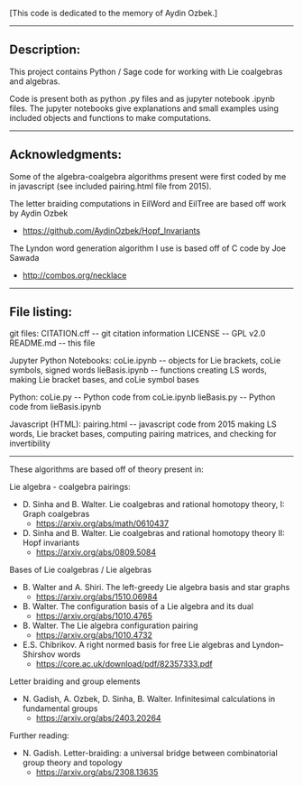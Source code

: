 [This code is dedicated to the memory of Aydin Ozbek.]

--------------------------------------------------------------------------------
Description:
------------
This project contains Python / Sage code for working with Lie coalgebras and algebras.  

Code is present both as python .py files and as jupyter notebook .ipynb files.
The jupyter notebooks give explanations and small examples using included objects 
and functions to make computations.

--------------------------------------------------------------------------------

Acknowledgments:
---------------
Some of the algebra-coalgebra algorithms present were first coded by me in javascript 
(see included pairing.html file from 2015).  

The letter braiding computations in EilWord and EilTree are based off work by Aydin Ozbek 
 -  https://github.com/AydinOzbek/Hopf_Invariants

The Lyndon word generation algorithm I use is based off of C code by Joe Sawada 
 -   http://combos.org/necklace

---------------------------------------------------------------------------------

File listing:
-------------
git files:
  CITATION.cff -- git citation information
  LICENSE      -- GPL v2.0
  README.md    -- this file

Jupyter Python Notebooks:
  coLie.ipynb     -- objects for Lie brackets, coLie symbols, signed words
  lieBasis.ipynb  -- functions creating LS words, making Lie bracket bases, 
                     and coLie symbol bases

Python:
  coLie.py        -- Python code from coLie.ipynb
  lieBasis.py     -- Python code from lieBasis.ipynb

Javascript (HTML):
  pairing.html    -- javascript code from 2015 making LS words, Lie bracket bases,
                     computing pairing matrices, and checking for invertibility


---------------------------------------------------------------------------------

These algorithms are based off of theory present in:

Lie algebra - coalgebra pairings:
  * D. Sinha and B. Walter. Lie coalgebras and rational homotopy theory, I: Graph coalgebras
     -  https://arxiv.org/abs/math/0610437
  * D. Sinha and B. Walter. Lie coalgebras and rational homotopy theory II: Hopf invariants
     -  https://arxiv.org/abs/0809.5084

Bases of Lie coalgebras / Lie algebras
   * B. Walter and A. Shiri. The left-greedy Lie algebra basis and star graphs
     -   https://arxiv.org/abs/1510.06984
   * B. Walter.  The configuration basis of a Lie algebra and its dual
     -   https://arxiv.org/abs/1010.4765
   * B. Walter.  The Lie algebra configuration pairing
     -   https://arxiv.org/abs/1010.4732
   * E.S. Chibrikov.  A right normed basis for free Lie algebras and Lyndon–Shirshov words
     -   https://core.ac.uk/download/pdf/82357333.pdf 

Letter braiding and group elements
   * N. Gadish, A. Ozbek, D. Sinha, B. Walter. Infinitesimal calculations in fundamental groups
     -   https://arxiv.org/abs/2403.20264


Further reading:

   * N. Gadish. Letter-braiding: a universal bridge between combinatorial group theory and topology
     -   https://arxiv.org/abs/2308.13635
 
